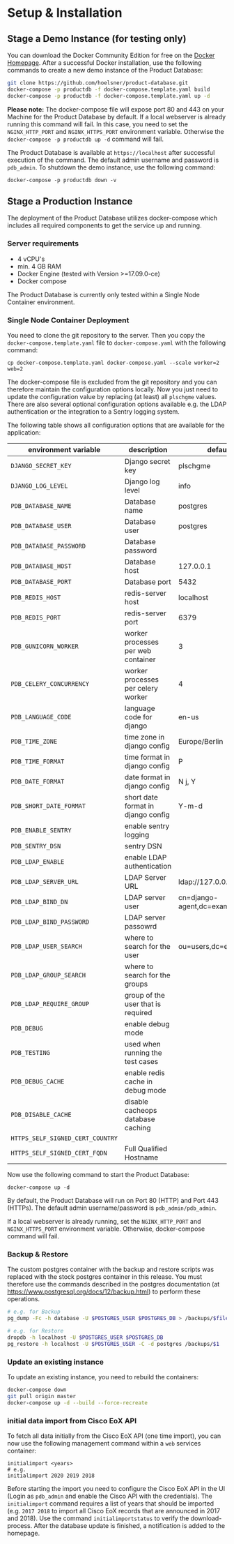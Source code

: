 # Setup & Installation

## Stage a Demo Instance (for testing only)

You can download the Docker Community Edition for free on the [Docker Homepage](https://www.docker.com/get-docker).
 After a successful Docker installation, use the following commands to create a new demo instance of the Product Database:

```bash
git clone https://github.com/hoelsner/product-database.git
docker-compose -p productdb -f docker-compose.template.yaml build
docker-compose -p productdb -f docker-compose.template.yaml up -d
```

**Please note:** The docker-compose file will expose port 80 and 443 on your Machine for the Product Database by default. If a local webserver is already running this command will fail. In this case, you need to set the `NGINX_HTTP_PORT` and `NGINX_HTTPS_PORT` environment variable. Otherwise the `docker-compose -p productdb up -d` command will fail.

The Product Database is available at `https://localhost` after successful execution of the command. The default admin username and password is `pdb_admin`. To shutdown the demo instance, use the following command:

```
docker-compose -p productdb down -v
```

## Stage a Production Instance

The deployment of the Product Database utilizes docker-compose which includes all required components to get the service up and running.

### Server requirements

* 4 vCPU's
* min. 4 GB RAM
* Docker Engine (tested with Version >=17.09.0-ce)
* Docker compose

The Product Database is currently only tested within a Single Node Container environment.

### Single Node Container Deployment

You need to clone the git repository to the server. Then you copy the `docker-compose.template.yaml` file to `docker-compose.yaml` with the following command:

```
cp docker-compose.template.yaml docker-compose.yaml --scale worker=2 web=2
```

The docker-compose file is excluded from the git repository and you can therefore maintain the configuration options locally. Now you just need to update the configuration value by replacing (at least) all `plschgme` values. There are also several optional configuration options available e.g. the LDAP authentication or the integration to a Sentry logging system.

The following table shows all configuration options that are available for the application:

| environment variable   | description                 | default value  |
| ---------------------- | --------------------------- | -------------- |
| `DJANGO_SECRET_KEY`      | Django secret key           | plschgme       |
| `DJANGO_LOG_LEVEL`       | Django log level            | info           |
| `PDB_DATABASE_NAME`      | Database name               | postgres       |
| `PDB_DATABASE_USER`      | Database user               | postgres       |
| `PDB_DATABASE_PASSWORD`  | Database password           | <not set>      |
| `PDB_DATABASE_HOST`      | Database host               | 127.0.0.1      |
| `PDB_DATABASE_PORT`      | Database port               | 5432           |
| `PDB_REDIS_HOST`         | redis-server host           | localhost      |
| `PDB_REDIS_PORT`         | redis-server port           | 6379           |
| `PDB_GUNICORN_WORKER`    | worker processes per web container    | 3           |
| `PDB_CELERY_CONCURRENCY` | worker processes per celery worker    | 4           |
| `PDB_LANGUAGE_CODE`      | language code for django           | en-us          |
| `PDB_TIME_ZONE`          | time zone in django config         | Europe/Berlin  |
| `PDB_TIME_FORMAT`        | time format in django config       | P              |
| `PDB_DATE_FORMAT`        | date format in django config       | N j, Y         |
| `PDB_SHORT_DATE_FORMAT`  | short date format in django config | Y-m-d          |
| `PDB_ENABLE_SENTRY`      | enable sentry logging              | <not set>     |
| `PDB_SENTRY_DSN`         | sentry DSN                         | <not set>     |
| `PDB_LDAP_ENABLE`         | enable LDAP authentication         | <not set>                           |
| `PDB_LDAP_SERVER_URL`     | LDAP Server URL                    | ldap://127.0.0.1:389/               |
| `PDB_LDAP_BIND_DN`        | LDAP server user                   | cn=django-agent,dc=example,dc=com   |
| `PDB_LDAP_BIND_PASSWORD`  | LDAP server passowrd               |                                     |
| `PDB_LDAP_USER_SEARCH`    | where to search for the user       | ou=users,dc=example,dc=com          |
| `PDB_LDAP_GROUP_SEARCH`   | where to search for the groups     |                                     |
| `PDB_LDAP_REQUIRE_GROUP`  | group of the user that is required |                                     |
| `PDB_DEBUG`              | enable debug mode                  | <not set>     |
| `PDB_TESTING`            | used when running the test cases   | <not set>     |
| `PDB_DEBUG_CACHE`        | enable redis cache in debug mode   | <not set>     |
| `PDB_DISABLE_CACHE`      | disable cacheops database caching  | <not set>     |
| `HTTPS_SELF_SIGNED_CERT_COUNTRY`        |          |               |
| `HTTPS_SELF_SIGNED_CERT_FQDN`           | Full Qualified Hostname         |               |

Now use the following command to start the Product Database:

```
docker-compose up -d
```

By default, the Product Database will run on Port 80 (HTTP) and Port 443 (HTTPs). The default admin username/password is `pdb_admin/pdb_admin`.

If a local webserver is already running, set the `NGINX_HTTP_PORT` and `NGINX_HTTPS_PORT` environment variable. Otherwise, docker-compose command will fail.

### Backup & Restore

The custom postgres container with the backup and restore scripts was replaced with the stock postgres container in this release. You must therefore use the commands described in the postgres documentation (at https://www.postgresql.org/docs/12/backup.html) to perform these operations. 

```bash
# e.g. for Backup
pg_dump -Fc -h database -U $POSTGRES_USER $POSTGRES_DB > /backups/$filename

# e.g. for Restore
dropdb -h localhost -U $POSTGRES_USER $POSTGRES_DB
pg_restore -h localhost -U $POSTGRES_USER -C -d postgres /backups/$1
```

### Update an existing instance

To update an existing instance, you need to rebuild the containers:

```bash
docker-compose down
git pull origin master
docker-compose up -d --build --force-recreate
```

### initial data import from Cisco EoX API

To fetch all data initially from the Cisco EoX API (one time import), you can now use the following management command within a `web` services container:

```
initialimport <years>
# e.g.
initialimport 2020 2019 2018
```

Before starting the import you need to configure the Cisco EoX API in the UI (Login as `pdb_admin` and enable the Cisco API with the credentials). The `initialimport` command requires a list of years that should be imported (e.g. `2017 2018` to import all Cisco EoX records that are announced in 2017 and 2018). Use the command `initialimportstatus` to verify the download-process. After the database update is finished, a notification is added to the homepage.

